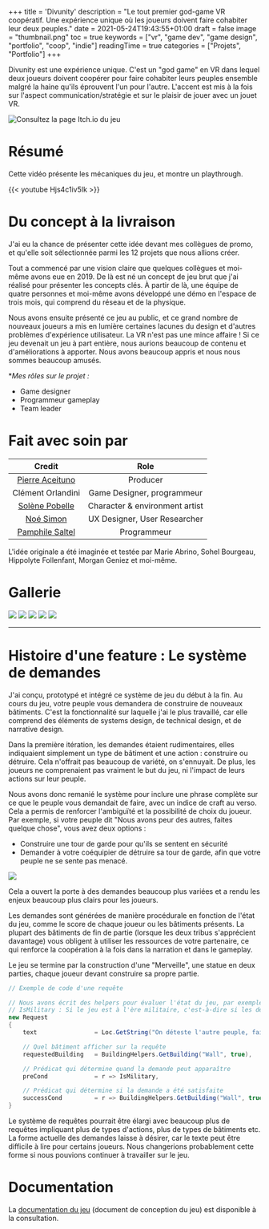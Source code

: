 +++
title = 'Divunity'
description = "Le tout premier god-game VR coopératif. Une expérience unique où les joueurs doivent faire cohabiter leur deux peuples."
date = 2021-05-24T19:43:55+01:00
draft = false
image = "thumbnail.png"
toc = true
keywords = ["vr", "game dev", "game design", "portfolio", "coop", "indie"]
readingTime = true
categories = ["Projets", "Portfolio"]
+++

Divunity est une expérience unique. 
C'est un "god game" en VR dans lequel deux joueurs doivent coopérer pour faire cohabiter leurs peuples ensemble malgré la haine qu'ils éprouvent l'un pour l'autre. 
L'accent est mis à la fois sur l'aspect communication/stratégie et sur le plaisir de jouer avec un jouet VR.

![Consultez la page Itch.io du jeu](https://sorenu.itch.io/divunity)

# Résumé

Cette vidéo présente les mécaniques du jeu, et montre un playthrough.

{{< youtube Hjs4c1iv5Ik >}}

# Du concept à la livraison

J'ai eu la chance de présenter cette idée devant mes collègues de promo, et qu'elle soit sélectionnée parmi les 12 projets que nous allions créer. 

Tout a commencé par une vision claire que quelques collègues et moi-même avons eue en 2019. De là est né un concept de jeu brut que j'ai réalisé pour présenter les concepts clés. À partir de là, une équipe de quatre personnes et moi-même avons développé une démo en l'espace de trois mois, qui comprend du réseau et de la physique.

Nous avons ensuite présenté ce jeu au public, et ce grand nombre de nouveaux joueurs a mis en lumière certaines lacunes du design et d'autres problèmes d'expérience utilisateur. La VR n'est pas une mince affaire ! Si ce jeu devenait un jeu à part entière, nous aurions beaucoup de contenu et d'améliorations à apporter. Nous avons beaucoup appris et nous nous sommes beaucoup amusés.

**Mes rôles sur le projet :*
* Game designer
* Programmeur gameplay
* Team leader

# Fait avec soin par

| Credit                | Role                              |
|:---------------------:|:---------------------------------:|
| [Pierre Aceituno](https://www.linkedin.com/in/pierre-aceituno-a5b8b2154/)   | Producer                          |
| Clément Orlandini | Game Designer, programmeur|
| [Solène Pobelle](https://www.linkedin.com/in/solene-pobelle/)    | Character & environment artist    |
| [Noé Simon](https://www.linkedin.com/in/noe-simon/)         | UX Designer, User Researcher      |
| [Pamphile Saltel](https://www.linkedin.com/in/pamphile-saltel/)   | Programmeur                       |

L'idée originale a été imaginée et testée par Marie Abrino, Sohel Bourgeau, Hippolyte Follenfant, Morgan Geniez et moi-même.

# Gallerie
![](01.png) ![](02.png) ![](03.png) ![](04.png) ![](05.png)

-----
# Histoire d'une feature : Le système de demandes

J'ai conçu, prototypé et intégré ce système de jeu du début à la fin. Au cours du jeu, votre peuple vous demandera de construire de nouveaux bâtiments.
C'est la fonctionnalité sur laquelle j'ai le plus travaillé, car elle comprend des éléments de systems design, de technical design, et de narrative design. 

Dans la première itération, les demandes étaient rudimentaires, elles indiquaient simplement un type de bâtiment et une action : construire ou détruire. Cela n'offrait pas beaucoup de variété, on s'ennuyait. De plus, les joueurs ne comprenaient pas vraiment le but du jeu, ni l'impact de leurs actions sur leur peuple.

Nous avons donc remanié le système pour inclure une phrase complète sur ce que le peuple vous demandait de faire, avec un indice de craft au verso. Cela a permis de renforcer l'ambiguïté et la possibilité de choix du joueur. Par exemple, si votre peuple dit "Nous avons peur des autres, faites quelque chose", vous avez deux options : 
* Construire une tour de garde pour qu'ils se sentent en sécurité
* Demander à votre coéquipier de détruire sa tour de garde, afin que votre peuple ne se sente pas menacé.

![](request-blue.gif)

Cela a ouvert la porte à des demandes beaucoup plus variées et a rendu les enjeux beaucoup plus clairs pour les joueurs.

Les demandes sont générées de manière procédurale en fonction de l'état du jeu, comme le score de chaque joueur ou les bâtiments présents. La plupart des bâtiments de fin de partie (lorsque les deux tribus s'apprécient davantage) vous obligent à utiliser les ressources de votre partenaire, ce qui renforce la coopération à la fois dans la narration et dans le gameplay.

Le jeu se termine par la construction d'une "Merveille", une statue en deux parties, chaque joueur devant construire sa propre partie.

```cs
// Exemple de code d'une requête

// Nous avons écrit des helpers pour évaluer l'état du jeu, par exemple 
// IsMilitary : Si le jeu est à l'ère militaire, c'est-à-dire si les deux peuples se détestent.
new Request
{
    text                = Loc.GetString("On déteste l'autre peuple, faites en sorte qu'on ne les voit plus"),

    // Quel bâtiment afficher sur la requête
    requestedBuilding   = BuildingHelpers.GetBuilding("Wall", true),                                         

    // Prédicat qui détermine quand la demande peut apparaître
    preCond             = r => IsMilitary,                                                                      

    // Prédicat qui détermine si la demande a été satisfaite
    successCond         = r => BuildingHelpers.GetBuilding("Wall", true).JustBuilt(),                        
}
```

Le système de requêtes pourrait être élargi avec beaucoup plus de requêtes impliquant plus de types d'actions, plus de types de bâtiments etc. La forme actuelle des demandes laisse à désirer, car le texte peut être difficile à lire pour certains joueurs. Nous changerions probablement cette forme si nous pouvions continuer à travailler sur le jeu.

# Documentation

La [documentation du jeu](docs) (document de conception du jeu) est disponible à la consultation.

